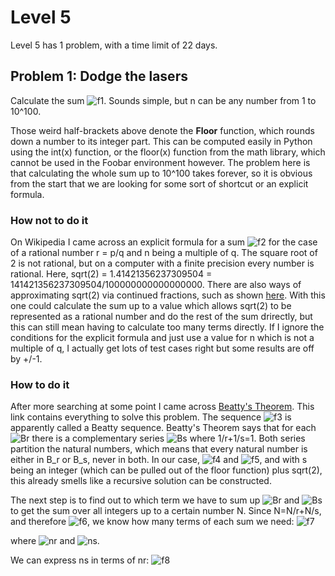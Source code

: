 # Level 5
Level 5 has 1 problem, with a time limit of 22 days.

## Problem 1: Dodge the lasers
Calculate the sum ![f1]. Sounds simple, but n can be any number from 1 to 10^100.

Those weird half-brackets above denote the **Floor** function, which rounds down a number to its integer part. This can be computed easily in Python using the int(x) function, or the floor(x) function from the math library, which cannot be used in the Foobar environment however. The problem here is that calculating the whole sum up to 10^100 takes forever, so it is obvious from the start that we are looking for some sort of shortcut or an explicit formula.

### How not to do it
On Wikipedia I came across an explicit formula for a sum ![f2] for the case of a rational number r = p/q and n being a multiple of q. The square root of 2 is not rational, but on a computer with a finite precision every number is rational. Here, sqrt(2) = 1.41421356237309504 = 141421356237309504/100000000000000000. There are also ways of approximating sqrt(2) via continued fractions, such as shown [here](https://en.wikipedia.org/wiki/Square_root_of_2). With this one could calculate the sum up to a value which allows sqrt(2) to be represented as a rational number and do the rest of the sum drirectly, but this can still mean having to calculate too many terms directly. If I ignore the conditions for the explicit formula and just use a value for n which is not a multiple of q, I actually get lots of test cases right but some results are off by +/-1.

### How to do it
After more searching at some point I came across [Beatty's Theorem](https://www.cut-the-knot.org/proofs/Beatty2.shtml). This link contains everything to solve this problem. The sequence ![f3] is apparently called a Beatty sequence. Beatty's Theorem says that for each ![Br] there is a complementary series ![Bs] where 
1/r+1/s=1.
Both series partition the natural numbers, which means that every natural number is either in B_r or B_s, never in both. In our case, ![f4] and ![f5], and with s being an integer (which can be pulled out of the floor function) plus sqrt(2), this already smells like a recursive solution can be constructed.

The next step is to find out to which term we have to sum up ![Br] and ![Bs] to get the sum over all integers up to a certain number N. Since N=N/r+N/s, and therefore ![f6], we know how many terms of each sum we need:
![f7]

where ![nr] and ![ns].

We can express ns in terms of nr:
![f8]

[f1]: http://chart.apis.google.com/chart?cht=tx&chl=\sum_{i=1}^n\left\lfloor\sqrt(2)i\right\rfloor
[f2]: http://chart.apis.google.com/chart?cht=tx&chl=\sum_{i=1}^n\left\lfloor{ri}\right\rfloor
[f3]: http://chart.apis.google.com/chart?cht=tx&chl=B_r=\left\lfloor{ri}\right\rfloor
[Br]: http://chart.apis.google.com/chart?cht=tx&chl=B_r
[Bs]: http://chart.apis.google.com/chart?cht=tx&chl=B_s
[f4]: http://chart.apis.google.com/chart?cht=tx&chl=r=\sqrt{2}
[f5]: http://chart.apis.google.com/chart?cht=tx&chl=s=2%2B\sqrt{2}
[f6]: http://chart.apis.google.com/chart?cht=tx&chl=N-1=\left\lfloor\frac{N}{r}\right\rfloor{}%2B{}\left\lfloor\frac{N}{s}\right\rfloor
[f7]: http://chart.apis.google.com/chart?cht=tx&chl=\sum_{i=1}^{N-1}i=\sum_{i=1}^{n_r}\left\lfloor\sqrt(2)i\right\rfloor%2B\sum_{i=1}^{n_s}\left\lfloor2%2B\sqrt(2)i\right\rfloor
[nr]: http://chart.apis.google.com/chart?cht=tx&chl=n_r=\left\lfloor\frac{N}{\sqrt{2}}\right\rfloor
[ns]: http://chart.apis.google.com/chart?cht=tx&chl=n_s=\left\lfloor\frac{N}{2%2B\sqrt{2}}\right\rfloor
[f8]: http://chart.apis.google.com/chart?cht=tx&chl=n_s=N-1-n_r=\left\lfloor{}rn_r\right\rfloor-n_r=\left\lfloor{}(r-1)n_r\right\rfloor
